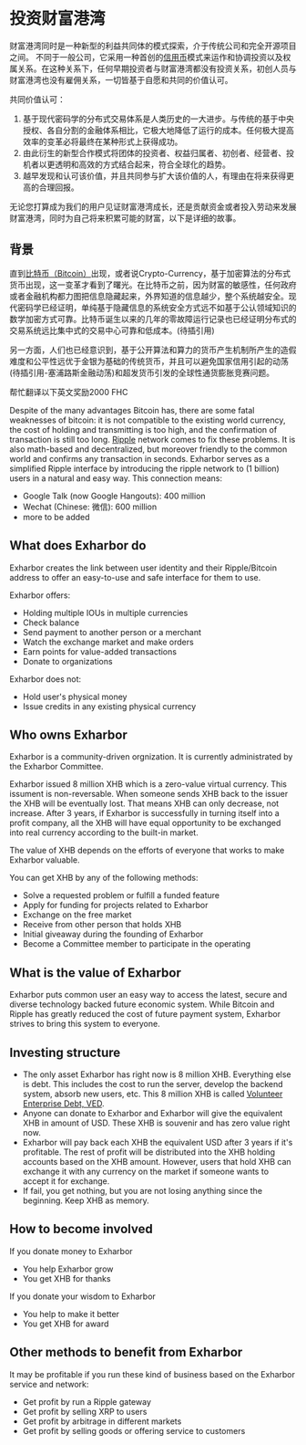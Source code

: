 投资财富港湾
==========



财富港湾同时是一种新型的利益共同体的模式探索，介于传统公司和完全开源项目之间。
不同于一般公司，它采用一种首创的[信用币](VED.cn.md)模式来运作和协调投资以及权属关系。在这种关系下，任何早期投资者与财富港湾都没有投资关系，初创人员与财富港湾也没有雇佣关系，一切皆基于自愿和共同的价值认可。

共同价值认可：

1. 基于现代密码学的分布式交易体系是人类历史的一大进步。与传统的基于中央授权、各自分割的金融体系相比，它极大地降低了运行的成本。任何极大提高效率的变革必将最终在某种形式上获得成功。
1. 由此衍生的新型合作模式将团体的投资者、权益归属者、初创者、经营者、投机者以更透明和高效的方式结合起来，符合全球化的趋势。
1. 越早发现和认可该价值，并且共同参与扩大该价值的人，有理由在将来获得更高的合理回报。

无论您打算成为我们的用户见证财富港湾成长，还是贡献资金或者投入劳动来发展财富港湾，同时为自己将来积累可能的财富，以下是详细的故事。

背景
----------


直到[比特币（Bitcoin）](http://bitcoin.org)出现，或者说Crypto-Currency，基于加密算法的分布式货币出现，这一变革才看到了曙光。在比特币之前，因为财富的敏感性，任何政府或者金融机构都力图把信息隐藏起来，外界知道的信息越少，整个系统越安全。现代密码学已经证明，单纯基于隐藏信息的系统安全方式远不如基于公认领域知识的数学加密方式可靠。比特币诞生以来的几年的零故障运行记录也已经证明分布式的交易系统远比集中式的交易中心可靠和低成本。(待插引用)

另一方面，人们也已经意识到，基于公开算法和算力的货币产生机制所产生的造假难度和公平性远优于金银为基础的传统货币，并且可以避免国家信用引起的动荡(待插引用-塞浦路斯金融动荡)和超发货币引发的全球性通货膨胀竞赛问题。




帮忙翻译以下英文奖励2000 FHC

Despite of the many advantages Bitcoin has, there are some fatal weaknesses of bitcoin: it is not compatible to the existing world currency, the cost of holding and transmitting is too high, and the confirmation of transaction is still too long. [Ripple]( https://ripple.com/) network comes to fix these problems. It is also math-based and decentralized, but moreover friendly to the common world and confirms any transaction in seconds.
Exharbor serves as a simplified Ripple interface by introducing the ripple network to (1 billion) users in a natural and easy way. This connection means:

* Google Talk (now Google Hangouts): 400 million
* Wechat (Chinese: 微信): 600 million
* more to be added

What does Exharbor do
----------

Exharbor creates the link between user identity and their Ripple/Bitcoin address to offer an easy-to-use and safe interface for them to use.

Exharbor offers:

* Holding multiple IOUs in multiple currencies
* Check balance
* Send payment to another person or a merchant
* Watch the exchange market and make orders
* Earn points for value-added transactions
* Donate to organizations

Exharbor does not:

* Hold user's physical money
* Issue credits in any existing physical currency

Who owns Exharbor
----------

Exharbor is a community-driven orgnization. It is currently administrated by the Exharbor Committee.

Exharbor issued 8 million XHB which is a zero-value virtual currency. This issument is non-reversable. When someone sends XHB back to the issuer the XHB will be eventually lost. That means XHB can only decrease, not increase. After 3 years, if Exharbor is successfully in turning itself into a profit company, all the XHB will have equal opportunity to be exchanged into real currency according to the built-in market.

The value of XHB depends on the efforts of everyone that works to make Exharbor valuable.

You can get XHB by any of the following methods:

* Solve a requested problem or fulfill a funded feature
* Apply for funding for projects related to Exharbor
* Exchange on the free market
* Receive from other person that holds XHB
* Initial giveaway during the founding of Exharbor
* Become a Committee member to participate in the operating

What is the value of Exharbor
----------

Exharbor puts common user an easy way to access the latest, secure and diverse technology backed future economic system. While Bitcoin and Ripple has greatly reduced the cost of future payment system, Exharbor strives to bring this system to everyone.

Investing structure
----------

* The only asset Exharbor has right now is 8 million XHB. Everything else is debt. This includes the cost to run the server, develop the backend system, absorb new users, etc. This 8 million XHB is called [Volunteer Enterprise Debt, VED](VED.md).
* Anyone can donate to Exharbor and Exharbor will give the equivalent XHB in amount of USD. These XHB is souvenir and has zero value right now.
* Exharbor will pay back each XHB the equivalent USD after 3 years if it's profitable. The rest of profit will be distributed into the XHB holding accounts based on the XHB amount. However, users that hold XHB can exchange it with any currency on the market if someone wants to accept it for exchange.
* If fail, you get nothing, but you are not losing anything since the beginning. Keep XHB as memory.

How to become involved
----------

If you donate money to Exharbor

* You help Exharbor grow
* You get XHB for thanks

If you donate your wisdom to Exharbor

* You help to make it better
* You get XHB for award

Other methods to benefit from Exharbor
----------

It may be profitable if you run these kind of business based on the Exharbor service and network:

* Get profit by run a Ripple gateway
* Get profit by selling XRP to users
* Get profit by arbitrage in different markets
* Get profit by selling goods or offering service to customers





